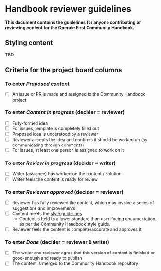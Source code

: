 # Handbook reviewer guidelines

**This document contains the guidelines for anyone contributing or reviewing content for the Operate First Community Handbook.**

## Styling content

TBD

## Criteria for the project board columns

### To enter *Proposed content*
- [ ] An issue or PR is made and assigned to the Community Handbook project
### To enter *Content in progress* (decider = reviewer)
- [ ] Fully-formed idea
- [ ] For issues, template is completely filled out
- [ ] Proposed idea is understood by a reviewer
- [ ] Reviewer accepts the idea and confirms it should be worked on (by communicating through comments)
- [ ] For issues, at least one person is assigned to work on it
### To enter *Review in progress* (decider = writer)
- [ ] Writer (assignee) has worked on the content / solution
- [ ] Writer feels the content is ready for review
### To enter *Reviewer approved* (decider = reviewer)
- [ ] Reviewer has fully reviewed the content, which may involve a series of suggestions and improvements
- [ ] Content meets the [style guidelines](style_guide.md)
  - Content is held to a lower standard than user-facing documentation, as per the Community Handbook style guide.
- [ ] Reviewer feels the content is complete/accurate and approves it
### To enter *Done* (decider = reviewer & writer)
- [ ] The writer and reviewer agree that this version of content is finished or good-enough and ready to publish
- [ ] The content is merged to the Community Handbook repository
